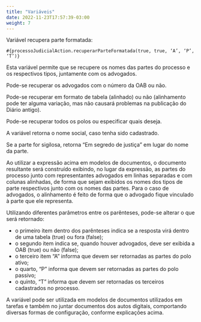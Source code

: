 ```yaml
---
title: "Variáveis"
date: 2022-11-23T17:57:39-03:00
weight: 7
---
```


Variável recupera parte formatada:

`#{processoJudicialAction.recuperarParteFormatada(true, true, ‘A’, ‘P’, ‘T’)}`

Esta variável permite que se recupere os nomes das partes do processo e os respectivos tipos, juntamente com os advogados. 

Pode-se recuperar os advogados com o número da OAB ou não.

Pode-se recuperar em formato de tabela (alinhado) ou não (alinhamento pode ter alguma variação, mas não causará problemas na publicação do Diário antigo).

Pode-se recuperar todos os polos ou especificar quais deseja. 

A variável retorna o nome social, caso tenha sido cadastrado. 

Se a parte for sigilosa, retorna “Em segredo de justiça” em lugar do nome da parte. 

Ao utilizar a expressão acima em modelos de documentos, o documento resultante será construído exibindo, no lugar da expressão, as partes do processo junto com representantes advogados em linhas separadas e com colunas alinhadas, de forma que sejam exibidos os nomes dos tipos de parte respectivos junto com os nomes das partes. Para o caso de advogados, o alinhamento é feito de forma que o advogado fique vinculado à parte que ele representa.

Utilizando diferentes parâmetros entre os parênteses, pode-se alterar o que será retornado:
+ o primeiro item dentro dos parênteses indica se a resposta virá dentro de uma tabela (true) ou fora (false); 
+ o segundo item indica se,  quando houver advogados, deve ser exibida a OAB (true) ou não (false); 
+ o terceiro item “A” informa que devem ser retornadas as partes do polo ativo; 
+ o quarto, “P” informa que devem ser retornadas as partes do polo passivo; 
+ o quinto, “T” informa que devem ser retornadas os terceiros cadastrados no processo.

A variável pode ser utilizada em modelos de documentos utilizados em tarefas e também no juntar documentos dos autos digitais, comportando diversas formas de configuração, conforme explicações acima.
